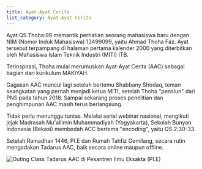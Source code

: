 ```yaml
---
title: Ayat-Ayat Cerita
list_category: Ayat-Ayat Cerita
---
```

Ayat QS.Thoha:99 memantik perhatian seorang mahasiswa baru dengan NIM (Nomor Induk Mahasiswa) 13499099, yaitu Ahmad Thoha Faz. Ayat tersebut terpampang di halaman pertama kalender 2000 yang diterbitkan oleh Mahasiswa Islam Teknik Industri (MITI) ITB.



Terinspirasi, Thoha mulai merumuskan Ayat-Ayat Cerita (AAC) sebagai bagian dari kurikulum MAKIYAH.



Gagasan AAC muncul lagi setelah bertemu Shabbany Shodaq, teman seangkatan yang pernah menjadi ketua MITI, setelah Thoha "pensiun" dari PNS pada tahun 2018. Sampai sekarang proses penelitian dan penghimpunan AAC masih terus berlangsung.



Tidak perlu menunggu tuntas. Melalui serial webinar nasional, mengikuti jejak Madrasah Mu'allimin Muhammadiyah (Yogyakarta), Sekolah Bunyan Indonesia (Bekasi) membedah ACC bertema "encoding", yaitu QS.2:30-33.



Setelah Ramadhan 1446, PI.E dan Rumah Tahfiz Gemilang, secara rutin mengadakan Tadarus AAC, baik secara online maupun offline.

![Outing Class Tadarus AAC di Pesantren Ilmu Eksakta (PI.E)](/images/uploads/whatsapp-image-2025-07-31-at-14.17.47_24fdf757.jpg "Outing Class Tadarus AAC di Pesantren Ilmu Eksakta (PI.E)")
